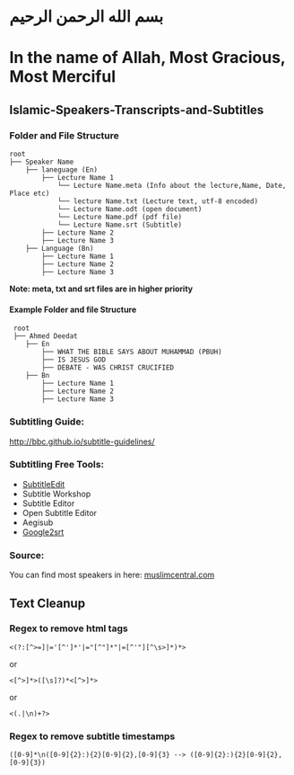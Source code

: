 
# بسم الله الرحمن الرحيم

# In the name of Allah, Most Gracious, Most Merciful

## Islamic-Speakers-Transcripts-and-Subtitles

### Folder and File Structure
```
root
├── Speaker Name
	├── laneguage (En)
    	├── Lecture Name 1
    		└── Lecture Name.meta (Info about the lecture,Name, Date, Place etc)
    		└── lecture Name.txt (Lecture text, utf-8 encoded)
    		└── Lecture Name.odt (open document)
   			└── Lecture Name.pdf (pdf file)
    		└── Lecture Name.srt (Subtitle)
		├── Lecture Name 2
		├── Lecture Name 3
	├── Language (Bn)
		├── Lecture Name 1
		├── Lecture Name 2
		├── Lecture Name 3
```
        
<b>Note: meta, txt and srt files are in higher priority</b>
        
#### Example Folder and file Structure
```
 root
 ├── Ahmed Deedat
    ├── En
        ├── WHAT THE BIBLE SAYS ABOUT MUHAMMAD (PBUH)
        ├── IS JESUS GOD
        ├── DEBATE - WAS CHRIST CRUCIFIED
    ├── Bn
        ├── Lecture Name 1
        ├── Lecture Name 2
        ├── Lecture Name 3

```
### Subtitling Guide: 

http://bbc.github.io/subtitle-guidelines/

### Subtitling Free Tools:
* [SubtitleEdit](https://github.com/SubtitleEdit)
* Subtitle Workshop
* Subtitle Editor
* Open Subtitle Editor
* Aegisub
* [Google2srt](http://google2srt.sourceforge.net/en/)

### Source:
You can find most speakers in here: <a href="muslimcentral.com">muslimcentral.com</a>

## Text Cleanup
### Regex to remove html tags
```
<(?:[^>=]|='[^']*'|="[^"]*"|=[^'"][^\s>]*)*>
```
or
```
<[^>]*>([\s]?)*<[^>]*>
```
or
```
<(.|\n)+?>

```
### Regex to remove subtitle timestamps
```
([0-9]*\n([0-9]{2}:){2}[0-9]{2},[0-9]{3} --> ([0-9]{2}:){2}[0-9]{2},[0-9]{3})
```
